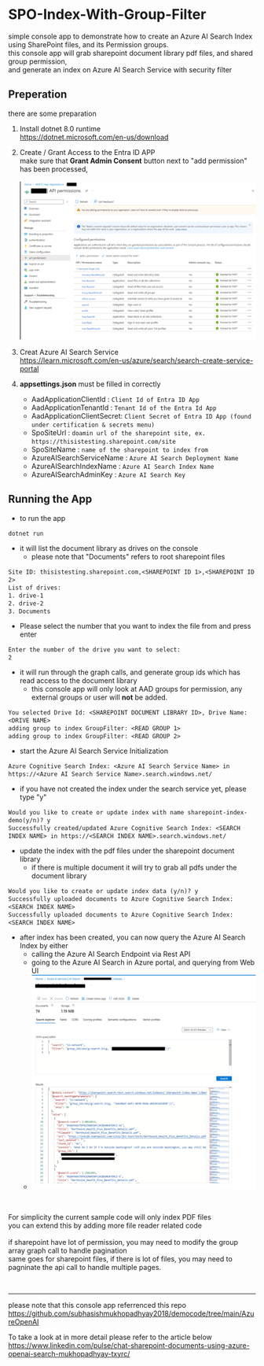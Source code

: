 SPO-Index-With-Group-Filter
============

simple console app to demonstrate how to create an Azure AI Search Index using SharePoint files, and its Permission groups.\
this console app will grab sharepoint document library pdf files, and shared group permission,\
and generate an index on Azure AI Search Service with security filter

Preperation
------------

there are some preparation
1. Install dotnet 8.0 runtime\
    https://dotnet.microsoft.com/en-us/download

2. Create / Grant Access to the Entra ID APP\
make sure that **Grant Admin Consent** button next to "add permission" has been processed,\
\
    [<img src="./img/aad-permission.png" width="500"/>](aad-permission.png)

3. Creat Azure AI Search Service\
https://learn.microsoft.com/en-us/azure/search/search-create-service-portal

4. **appsettings.json** must be filled in correctly

    * AadApplicationClientId : `Client Id of Entra ID App`
    * AadApplicationTenantId : `Tenant Id of the Entra Id App`
    * AadApplicationClientSecret: `Client Secret of Entra ID App (found under certification & secrets menu)`
    * SpoSiteUrl : `doamin url of the sharepoint site, ex. https://thisistesting.sharepoint.com/site`
    * SpoSiteName : `name of the sharepoint to index from`
    * AzureAISearchServiceName :  `Azure AI Search Deployment Name`
    * AzureAISearchIndexName : `Azure AI Search Index Name`
    * AzureAISearchAdminKey : `Azure AI Search Key`


Running the App
------------
* to run the app
```
dotnet run
```

* it will list the document library as drives on the console
    * please note that "Documents" refers to root sharepoint files
```
Site ID: thisistesting.sharepoint.com,<SHAREPOINT ID 1>,<SHAREPOINT ID 2>
List of drives:
1. drive-1
2. drive-2
3. Documents
```

* Please select the number that you want to index the file from and press enter
```
Enter the number of the drive you want to select:
2
```

* it will run through the graph calls, and generate group ids which has read access to the document library
    * this console app will only look at AAD groups for permission, any external groups or user will **not** be added.
```
You selected Drive Id: <SHAREPOINT DOCUMENT LIBRARY ID>, Drive Name: <DRIVE NAME>
adding group to index GroupFilter: <READ GROUP 1>
adding group to index GroupFilter: <READ GROUP 2>
```

* start the Azure AI Search Service Initialization
```
Azure Cognitive Search Index: <Azure AI Search Service Name> in https://<Azure AI Search Service Name>.search.windows.net/
```

* if you have not created the index under the search service yet, please type "y"
```
Would you like to create or update index with name sharepoint-index-demo(y/n)? y
Successfully created/updated Azure Cognitive Search Index: <SEARCH INDEX NAME> in https://<SEARCH INDEX NAME>.search.windows.net/
```

* update the index with the pdf files under the sharepoint document library
    * if there is multiple document it will try to grab all pdfs under the document library
```
Would you like to create or update index data (y/n)? y
Successfully uploaded documents to Azure Cognitive Search Index: <SEARCH INDEX NAME>
Successfully uploaded documents to Azure Cognitive Search Index: <SEARCH INDEX NAME>
```

* after index has been created, you can now query the Azure AI Search Index by either
    * calling the Azure AI Search Endpoint via Rest API
    * going to the Azure AI Search in Azure portal, and querying from Web UI
    * [<img src="./img/search-example.png" width="500"/>](search-example.png)


&nbsp;

For simplicity the current sample code will only index PDF files\
you can extend this by adding more file reader related code\
\
if sharepoint have lot of permission, you may need to modify the group array graph call to handle pagination\
same goes for sharepoint files, if there is lot of files, you may need to pagninate the api call to handle multiple pages.

&nbsp;
___
please note that this console app referrenced this repo\
https://github.com/subhasishmukhopadhyay2018/democode/tree/main/AzureOpenAI

To take a look at in more detail please refer to the article below\
https://www.linkedin.com/pulse/chat-sharepoint-documents-using-azure-openai-search-mukhopadhyay-txyrc/